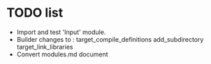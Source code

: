 # TODO list

- Import and test 'Input' module.
- Builder changes to : target_compile_definitions add_subdirectory target_link_libraries
- Convert modules.md document